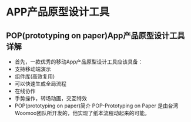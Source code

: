 # APP产品原型设计工具

## POP(prototyping on paper)App产品原型设计工具详解

- 首先，一款优秀的移动App产品原型设计工具应该具备：
 - 支持移动端演示
 - 组件库(高效复用)
 - 可以快速生成全局流程
 - 在线协作
 - 手势操作，转场动画，交互特效
- POP(prototyping on paper)简介
	POP-Prototyping on Paper 是由台湾Woomoo团队所开发的，他实现了纸本流程动起来的可能。